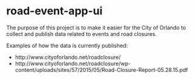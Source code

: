 # road-event-app-ui

The purpose of this project is to make it easier for the City of Orlando to collect and publish data related to events and road closures.

Examples of how the data is currently published:<br>
<ul>
  <li>http://www.cityoforlando.net/roadclosure/</li>
  <li>http://www.cityoforlando.net/roadclosure/wp-content/uploads/sites/57/2015/05/Road-Closure-Report-05.28.15.pdf</li>
</ul>
